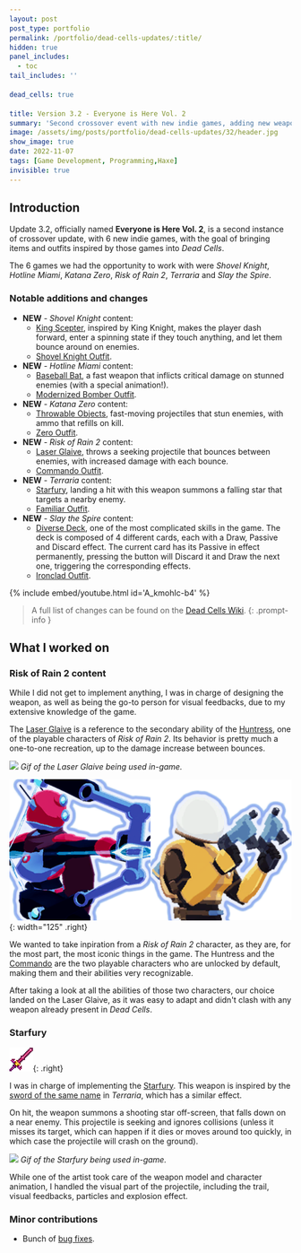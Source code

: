 ```yaml
---
layout: post
post_type: portfolio
permalink: /portfolio/dead-cells-updates/:title/
hidden: true
panel_includes:
  - toc
tail_includes: ''

dead_cells: true

title: Version 3.2 - Everyone is Here Vol. 2
summary: 'Second crossover event with new indie games, adding new weapons and outfits inspired by those games.'
image: /assets/img/posts/portfolio/dead-cells-updates/32/header.jpg
show_image: true
date: 2022-11-07
tags: [Game Development, Programming,Haxe]
invisible: true
---
```


## Introduction

Update 3.2, officially named **Everyone is Here Vol. 2**, is a second instance of crossover update, with 6 new indie games, with the goal of bringing items and outfits inspired by those games into _Dead Cells_.

The 6 games we had the opportunity to work with were _Shovel Knight_, _Hotline Miami_, _Katana Zero_, _Risk of Rain 2_, _Terraria_ and _Slay the Spire_.

### Notable additions and changes

- **NEW** - _Shovel Knight_ content:
  - [King Scepter](https://deadcells.wiki.gg/wiki/King_Scepter), inspired by King Knight, makes the player dash forward, enter a spinning state if they touch anything, and let them bounce around on enemies.
  - [Shovel Knight Outfit](https://deadcells.wiki.gg/wiki/Outfits#Shovel_Knight_Outfit).
- **NEW** - _Hotline Miami_ content:
  - [Baseball Bat](https://deadcells.wiki.gg/wiki/Baseball_Bat), a fast weapon that inflicts critical damage on stunned enemies (with a special animation!).
  - [Modernized Bomber Outfit](https://deadcells.wiki.gg/wiki/Outfits#Modernized_Bomber_Outfit).
- **NEW** - _Katana Zero_ content:
  - [Throwable Objects](https://deadcells.wiki.gg/wiki/Throwable_Objects), fast-moving projectiles that stun enemies, with ammo that refills on kill.
  - [Zero Outfit](https://deadcells.wiki.gg/wiki/Outfits#Zero_Outfit).
- **NEW** - _Risk of Rain 2_ content:
  - [Laser Glaive](https://deadcells.wiki.gg/wiki/Laser_Glaive), throws a seeking projectile that bounces between enemies, with increased damage with each bounce.
  - [Commando Outfit](https://deadcells.wiki.gg/wiki/Outfits#Commando_Outfit).
- **NEW** - _Terraria_ content:
  - [Starfury](https://deadcells.wiki.gg/wiki/Starfury), landing a hit with this weapon summons a falling star that targets a nearby enemy.
  - [Familiar Outfit](https://deadcells.wiki.gg/wiki/Outfits#Familiar_Outfit).
- **NEW** - _Slay the Spire_ content:
  - [Diverse Deck](https://deadcells.wiki.gg/wiki/Diverse_Deck), one of the most complicated skills in the game. The deck is composed of 4 different cards, each with a Draw, Passive and Discard effect. The current card has its Passive in effect permanently, pressing the button will Discard it and Draw the next one, triggering the corresponding effects.
  - [Ironclad Outfit](https://deadcells.wiki.gg/wiki/Outfits#Ironclad_Outfit).

{% include embed/youtube.html id='A_kmohIc-b4' %}

> A full list of changes can be found on the [Dead Cells Wiki](https://deadcells.wiki.gg/wiki/Version_3.2).
{: .prompt-info }

## What I worked on

### Risk of Rain 2 content

While I did not get to implement anything, I was in charge of designing the weapon, as well as being the go-to person for visual feedbacks, due to my extensive knowledge of the game.

The [Laser Glaive](https://deadcells.wiki.gg/wiki/Laser_Glaive) is a reference to the secondary ability of the [Huntress](https://riskofrain2.fandom.com/wiki/Huntress), one of the playable characters of _Risk of Rain 2_. Its behavior is pretty much a one-to-one recreation, up to the damage increase between bounces.

![](/assets/img/posts/portfolio/dead-cells-updates/32/laser_glaive.gif)
_Gif of the Laser Glaive being used in-game._

![](/assets/img/posts/portfolio/dead-cells-updates/32/huntress_commando.png){: width="125" .right}

We wanted to take inpiration from a _Risk of Rain 2_ character, as they are, for the most part, the most iconic things in the game. The Huntress and the [Commando](https://riskofrain2.fandom.com/wiki/Commando) are the two playable characters who are unlocked by default, making them and their abilities very recognizable.

After taking a look at all the abilities of those two characters, our choice landed on the Laser Glaive, as it was easy to adapt and didn't clash with any weapon already present in _Dead Cells_.

### Starfury

![](/assets/img/posts/portfolio/dead-cells-updates/32/starfury_terraria.png){: .right}

I was in charge of implementing the [Starfury](https://deadcells.wiki.gg/wiki/Starfury). This weapon is inspired by the [sword of the same name](https://terraria.fandom.com/wiki/Starfury) in _Terraria_, which has a similar effect. 

On hit, the weapon summons a shooting star off-screen, that falls down on a near enemy. This projectile is seeking and ignores collisions (unless it misses its target, which can happen if it dies or moves around too quickly, in which case the projectile will crash on the ground).

![](/assets/img/posts/portfolio/dead-cells-updates/32/starfury.gif)
_Gif of the Starfury being used in-game._

While one of the artist took care of the weapon model and character animation, I handled the visual part of the projectile, including the trail, visual feedbacks, particles and explosion effect.

### Minor contributions

- Bunch of [bug fixes](https://deadcells.wiki.gg/wiki/Version_3.2#Bug_fixes).